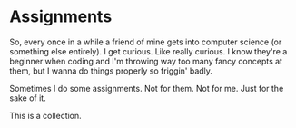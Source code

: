 # Assignments

So, every once in a while a friend of mine gets into computer science (or something else entirely).
I get curious.
Like really curious.
I know they're a beginner when coding and I'm throwing way too many fancy concepts at them, but I wanna do things properly so friggin' badly.

Sometimes I do some assignments.
Not for them.
Not for me.
Just for the sake of it.

This is a collection.
